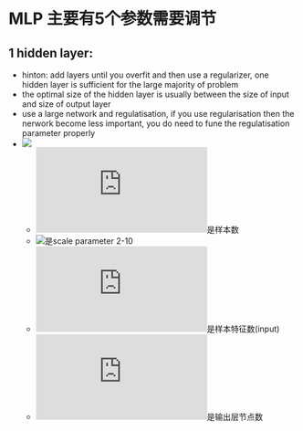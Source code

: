 # MLP 主要有5个参数需要调节
## 1 hidden layer:
  * hinton:  add layers until you overfit and then use a regularizer, one hidden layer is sufficient for the large majority of problem
  * the optimal size of the hidden layer is usually between the size of input and size of output layer
  * use a large network and regulatisation, if you use regularisation then the nerwork become less important, you do need to fune the      regulatisation parameter properly
  * ![](http://latex.codecogs.com/gif.latex?\\frac{N_s}{\\alpha*(N_i+N_o)})  
     * ![](http://latex.codecogs.com/gif.latex?N_s)是样本数
     * ![](http://latex.codecogs.com/gif.latex?\\alpha)是scale parameter 2-10
     * ![](http://latex.codecogs.com/gif.latex?N_i)是样本特征数(input)
     * ![](http://latex.codecogs.com/gif.latex?N_o)是输出层节点数
     
